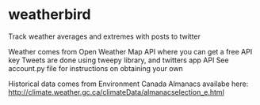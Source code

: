 # weatherbird
Track weather averages and extremes with posts to twitter

Weather comes from Open Weather Map API where you can get a free API key
Tweets are done using tweepy library, and twitters app API
See account.py file for instructions on obtaining your own

Historical data comes from Environment Canada Almanacs availabe here:
http://climate.weather.gc.ca/climateData/almanacselection_e.html